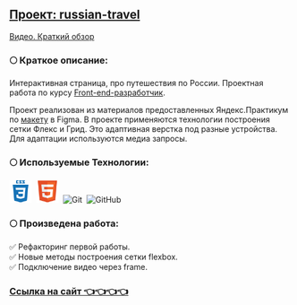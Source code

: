 ## [Проект: russian-travel](https://baturinss.github.io/russian-travel)

[Видео. Краткий обзор](https://user-images.githubusercontent.com/94468513/187539193-7846853e-7116-4a2a-bcb8-e7d29a312f67.mp4)

### 🌕 Краткое описание:   

Интерактивная страница, про путешествия по России. Проектная работа по курсу [Front-end-разработчик](https://practicum.yandex.ru/web/).

Проект реализован из материалов предоставленных Яндекс.Практикум по [макету](https://www.figma.com/file/5S2WSbEFL6awjVWJ0NWL8Q/Sprint-3_-Russia-_-desktop-%2B-mobile?node-id=28503%3A0) в Figma. В проекте применяются технологии построения сетки Флекс и Грид. Это адаптивная верстка под разные устройства. Для адаптации используются медиа запросы.

### 🌕 Используемые Технологии:

<img src="https://github.com/devicons/devicon/blob/master/icons/css3/css3-plain-wordmark.svg"  title="CSS3" alt="CSS" width="40" height="40"/>&nbsp;
<img src="https://github.com/devicons/devicon/blob/master/icons/html5/html5-original.svg" title="HTML5" alt="HTML" width="40" height="40"/>&nbsp;
<img src="https://user-images.githubusercontent.com/94468513/187526649-ea43f3cc-3b08-4054-9af2-ec81af5bc2e6.svg" title="Git" alt="Git" width="40" height="40"/>&nbsp;
<img src="https://user-images.githubusercontent.com/94468513/187527844-31455695-e4a0-44a9-ac1e-04dda8734a3a.svg" title="GitHub" alt="GitHub" width="40" height="40"/>&nbsp;   

### 🌕 Произведена работа:

✅ Рефакторинг первой работы.  
✅ Новые методы построения сетки flexbox.  
✅ Подключение видео через frame.  


### [Ссылка на сайт 👈👈👈👈](https://baturinss.github.io/russian-travel)
